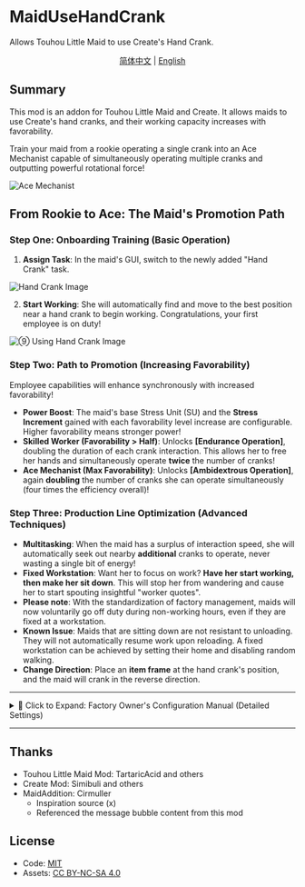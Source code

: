 # MaidUseHandCrank

Allows Touhou Little Maid to use Create's Hand Crank.

<p align="center">
    <a href="README.md">简体中文</a> | 
    <a href="README.en_us.md">English</a>
</p>

## Summary

This mod is an addon for Touhou Little Maid and Create. It allows maids to use Create's hand cranks, and their working capacity increases with favorability.

Train your maid from a rookie operating a single crank into an Ace Mechanist capable of simultaneously operating multiple cranks and outputting powerful rotational force!

![Ace Mechanist](https://s2.loli.net/2025/09/23/FjGfo6ESyCtLJlB.png)

## From Rookie to Ace: The Maid's Promotion Path

### Step One: Onboarding Training (Basic Operation)
1.  **Assign Task**: In the maid's GUI, switch to the newly added "Hand Crank" task.

![Hand Crank Image](https://s2.loli.net/2025/09/13/jtRoi6OU2cumlfG.png)

2.  **Start Working**: She will automatically find and move to the best position near a hand crank to begin working. Congratulations, your first employee is on duty!

![⑨ Using Hand Crank Image](https://s2.loli.net/2025/09/13/IJG8MVOjoeByRca.png)

### Step Two: Path to Promotion (Increasing Favorability)

Employee capabilities will enhance synchronously with increased favorability!

-   **Power Boost**: The maid's base Stress Unit (SU) and the **Stress Increment** gained with each favorability level increase are configurable. Higher favorability means stronger power!
-   **Skilled Worker (Favorability > Half)**: Unlocks **[Endurance Operation]**, doubling the duration of each crank interaction. This allows her to free her hands and simultaneously operate **twice** the number of cranks!
-   **Ace Mechanist (Max Favorability)**: Unlocks **[Ambidextrous Operation]**, again **doubling** the number of cranks she can operate simultaneously (four times the efficiency overall)!

### Step Three: Production Line Optimization (Advanced Techniques)
-   **Multitasking**: When the maid has a surplus of interaction speed, she will automatically seek out nearby **additional** cranks to operate, never wasting a single bit of energy!
-   **Fixed Workstation**: Want her to focus on work? **Have her start working, then make her sit down**. This will stop her from wandering and cause her to start spouting insightful "worker quotes".
  -   **Please note**: With the standardization of factory management, maids will now voluntarily go off duty during non-working hours, even if they are fixed at a workstation.
  -   **Known Issue**: Maids that are sitting down are not resistant to unloading. They will not automatically resume work upon reloading. A fixed workstation can be achieved by setting their home and disabling random walking.
-   **Change Direction**: Place an **item frame** at the hand crank's position, and the maid will crank in the reverse direction.

---

<details>
<summary>🔧 Click to Expand: Factory Owner's Configuration Manual (Detailed Settings)</summary>

Now, all configuration items are clearly divided into three categories in-game, allowing for precise management.

### General

| Config Item   | Default | Description                                                                                     |
|:--------------|:-------:|:------------------------------------------------------------------------------------------------|
| Task Priority |   `5`   | The priority of hand crank tasks. The task needs to be reset to take effect after modification. |

### Behavior

| Config Item                 |  Default   | Description                                                                                                                               |
|:----------------------------|:----------:|:------------------------------------------------------------------------------------------------------------------------------------------|
| Center Search Radius(block) | `0` (auto) | Search radius for hand cranks centered around the work center (player/home). Meeting either radius is sufficient. 0 is auto.              |
| Maid Search Radius(block)   | `0` (auto) | Search radius for hand cranks centered around the maid herself. Meeting either radius is sufficient. 0 is auto.                           |
| Reach Radius(block)         |    `4`     | Maximum interaction distance between the maid and the crank.                                                                              |
| Smarter Maid                |   `true`   | The maid will lock on to the target crank before she gets to it to prevent a scramble.                                                    |
| Random Walk                 |   `true`   | Allow maids to "fish with pay". Turning off stabilizes the production line, but increases "work pressure" on employees (trigger bubbles). |
| ItemFrame Interaction       |   `true`   | Allow using the Item Frame to reverse the direction of the maid's operation.                                                              |

### Work

| Config Item                | Default | Description                                                                                                        |
|:---------------------------|:-------:|:-------------------------------------------------------------------------------------------------------------------|
| Chat Bubble Interval(tick) |  `600`  | Average interval for "worker quotes" to appear.                                                                    |
| Operation Interval(tick)   |   `8`   | Determine the frequency of cranking. Needs to be 1~2 ticks less than the duration to maintain continuous rotation. |
| Operation Duration(ticks)  |  `10`   | The amount of time the crank can continue to rotate with each interaction.                                         |
| Base Stress(su)            |  `256`  | Base stress generated when shaking the handle with a maid at zero favorability.                                    |
| Stress Increment(su)       |  `10`   | Additional stress gained per favorability level increase for the maid.                                             |
| Extended Operation         | `true`  | When maid's favorability reaches half level, doubled the duration of crank operation per interaction.              |
| Two-Handed Operation       | `true`  | When maid's favorability reaches maximum level, the maid can operate with both hands.                              |

</details>

---

## Thanks

- Touhou Little Maid Mod: TartaricAcid and others
- Create Mod: Simibuli and others
- MaidAddition: Cirmuller
  - Inspiration source (x)
  - Referenced the message bubble content from this mod

## License
- Code: [MIT](https://mit-license.org/)
- Assets: [CC BY-NC-SA 4.0](https://creativecommons.org/licenses/by-nc-sa/4.0/)
